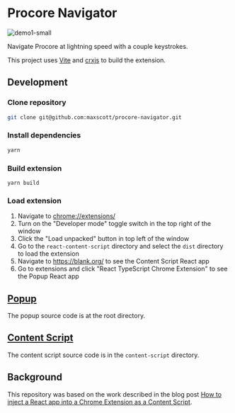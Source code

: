 # Procore Navigator

![demo1-small](https://user-images.githubusercontent.com/1237203/208167332-602e3338-0c7f-4508-aaf6-af9cf3f648f6.gif)

Navigate Procore at lightning speed with a couple keystrokes.

This project uses [Vite](https://vitejs.dev/) and [crxjs](https://crxjs.dev/vite-plugin) to build the extension.

## Development

### Clone repository
```sh
git clone git@github.com:maxscott/procore-navigator.git
```

### Install dependencies

```sh
yarn
```

### Build extension

```
yarn build
```

### Load extension

1. Navigate to [chrome://extensions/](chrome://extensions/)
1. Turn on the "Developer mode" toggle switch in the top right of the window
1. Click the "Load unpacked" button in top left of the window
1. Go to the `react-content-script` directory and select the `dist` directory to load the extension
1. Navigate to https://blank.org/ to see the Content Script React app
1. Go to extensions and click "React TypeScript Chrome Extension" to see the Popup React app

## [Popup](https://developer.chrome.com/docs/extensions/mv3/user_interface/#popup)

The popup source code is at the root directory.

## [Content Script](https://developer.chrome.com/docs/extensions/mv3/content_scripts/)

The content script source code is in the `content-script` directory.

## Background

This repository was based on the work described in the blog post [How to inject a React app into a Chrome Extension as a Content Script](https://medium.com/@yosevu/how-to-inject-a-react-app-into-a-chrome-extension-as-a-content-script-3a038f611067). 
